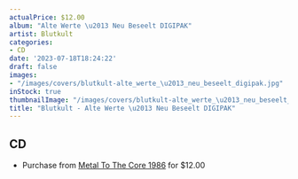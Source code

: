 ```yaml
---
actualPrice: $12.00
album: "Alte Werte \u2013 Neu Beseelt DIGIPAK"
artist: Blutkult
categories:
- CD
date: '2023-07-18T18:24:22'
draft: false
images:
- "/images/covers/blutkult-alte_werte_\u2013_neu_beseelt_digipak.jpg"
inStock: true
thumbnailImage: "/images/covers/blutkult-alte_werte_\u2013_neu_beseelt_digipak-thumb.jpg"
title: "Blutkult - Alte Werte \u2013 Neu Beseelt DIGIPAK"
---
```


## CD
* Purchase from [Metal To The Core 1986](https://metaltothecore1986.com/shop/blutklut-alte-werte-neu-beseelt-digipak-cd/) for $12.00
